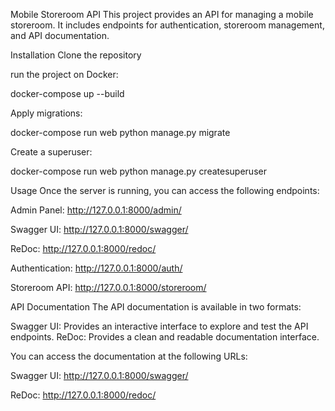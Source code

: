 Mobile Storeroom API
This project provides an API for managing a mobile storeroom. It includes endpoints for authentication, storeroom management, and API documentation.


Installation
Clone the repository


run the project on Docker:

docker-compose up --build


Apply migrations:

docker-compose run web python manage.py migrate


Create a superuser:

docker-compose run web python manage.py createsuperuser


Usage
Once the server is running, you can access the following endpoints:

Admin Panel: http://127.0.0.1:8000/admin/

Swagger UI: http://127.0.0.1:8000/swagger/

ReDoc: http://127.0.0.1:8000/redoc/

Authentication: http://127.0.0.1:8000/auth/

Storeroom API: http://127.0.0.1:8000/storeroom/


API Documentation
The API documentation is available in two formats:

Swagger UI: Provides an interactive interface to explore and test the API endpoints.
ReDoc: Provides a clean and readable documentation interface.

You can access the documentation at the following URLs:

Swagger UI: http://127.0.0.1:8000/swagger/

ReDoc: http://127.0.0.1:8000/redoc/
